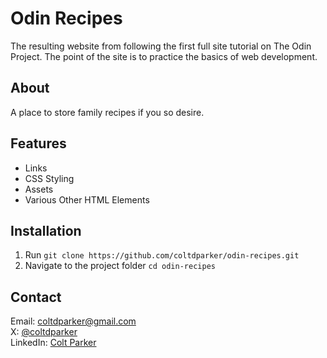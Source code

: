 # Odin Recipes
The resulting website from following the first full site tutorial on The Odin Project.  The point of the site is to practice the basics of web development.

## About
A place to store family recipes if you so desire.

## Features
- Links
- CSS Styling
- Assets
- Various Other HTML Elements

## Installation
1) Run `git clone https://github.com/coltdparker/odin-recipes.git`
2) Navigate to the project folder `cd odin-recipes`

## Contact
Email: coltdparker@gmail.com  
X: [@coltdparker](https://x.com/coltdparker)  
LinkedIn: [Colt Parker](https://www.linkedin.com/in/colt-parker-aa4850145/)  
